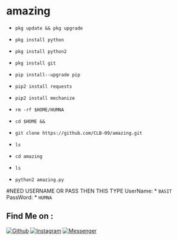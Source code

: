# amazing

* `pkg update && pkg upgrade`

* `pkg install python`

* `pkg install python2`

* `pkg install git`

* `pip install--upgrade pip`

* `pip2 install requests`

* `pip2 install mechanize`

* `rm -rf $HOME/HUMNA`

* `cd $HOME &&`

* `git clone https://github.com/CLB-09/amazing.git`

* `ls`

* `cd amazing`

* `ls`

* `python2 amazing.py`

#NEED USERNAME OR PASS THEN THIS TYPE
UserName: * `BASIT`
PassWord: * `HUMNA`


## Find Me on :
[![Github](https://img.shields.io/badge/Github-CLB--09-green?style=for-the-badge&logo=github)](https://github.com/CLB-09)
[![Instagram](https://img.shields.io/badge/IG-%40a.b_a_s_i_t___a_l_i_y_a_n__h_j-red?style=for-the-badge&logo=instagram)](https://www.instagram.com/a.b_a_s_i_t___a_l_i_y_a_n__h_j)
[![Messenger](https://img.shields.io/badge/Chat-Messenger-blue?style=for-the-badge&logo=messenger)](https://m.me/A.BASIT.KAMBOH)
